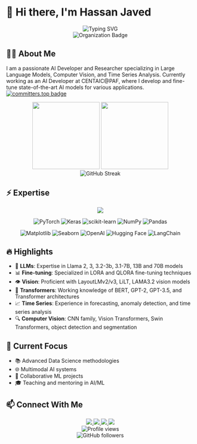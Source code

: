 # 👋 Hi there, I'm Hassan Javed
<div align="center">
  <img src="https://readme-typing-svg.herokuapp.com?font=Fira+Code&weight=445&size=24&pause=1000&color=3498DB&center=true&vCenter=true&width=700&lines=Developer+|+Researcher;+Computer+Vision+Expert+|+Gen+AI+|+LLM+Engineer;AI+Researcher;Data+Scientist" alt="Typing SVG" />
  <br/>
  <img src="https://img.shields.io/badge/AI_Developer-CENTAIC@PAF-blue?style=for-the-badge&logo=artificial-intelligence&logoColor=white" alt="Organization Badge"/>
</div>

## 👨‍💻 About Me

I am a passionate AI Developer and Researcher specializing in Large Language Models, Computer Vision, and Time Series Analysis. Currently working as an AI Developer at CENTAIC@PAF, where I develop and fine-tune state-of-the-art AI models for various applications.
[![committers.top badge](https://user-badge.committers.top/pakistan/hassan883.svg)](https://committers.top/pakistan/hassan883)

<div align="center">
  <img src="https://github-readme-stats.vercel.app/api?username=hassan883&show_icons=true&theme=tokyonight&hide_border=true&include_all_commits=true&count_private=true" height="180em" />
  <img src="https://github-readme-stats.vercel.app/api/top-langs/?username=hassan883&layout=compact&theme=tokyonight&hide_border=true&langs_count=8" height="180em" />
</div>

<div align="center">
  <img src="https://github-readme-streak-stats.herokuapp.com/?user=hassan883&theme=tokyonight&hide_border=true" alt="GitHub Streak" />
</div>

## ⚡ Expertise
 
<p align="center">
  <img src="https://skillicons.dev/icons?i=python,js,tensorflow,react,flask,fastapi,aws,azure,docker,kubernetes,linux,git,postgres" />
</p>
<p align="center">
  <img src="https://img.shields.io/badge/PyTorch-%23EE4C2C.svg?style=for-the-badge&logo=PyTorch&logoColor=white" alt="PyTorch" />
  <img src="https://img.shields.io/badge/Keras-%23D00000.svg?style=for-the-badge&logo=Keras&logoColor=white" alt="Keras" />
  <img src="https://img.shields.io/badge/scikit--learn-%23F7931E.svg?style=for-the-badge&logo=scikit-learn&logoColor=white" alt="scikit-learn" />
  <img src="https://img.shields.io/badge/numpy-%23013243.svg?style=for-the-badge&logo=numpy&logoColor=white" alt="NumPy" />
  <img src="https://img.shields.io/badge/pandas-%23150458.svg?style=for-the-badge&logo=pandas&logoColor=white" alt="Pandas" />
</p>
<p align="center">
  <img src="https://img.shields.io/badge/Matplotlib-%2311557c.svg?style=for-the-badge&logo=Matplotlib&logoColor=white" alt="Matplotlib" />
  <img src="https://img.shields.io/badge/Seaborn-%238FB3FF.svg?style=for-the-badge&logo=python&logoColor=white" alt="Seaborn" />
  <img src="https://img.shields.io/badge/OpenAI-%23412991.svg?style=for-the-badge&logo=openai&logoColor=white" alt="OpenAI" />
  <img src="https://img.shields.io/badge/Hugging%20Face-%23FFD21E.svg?style=for-the-badge&logo=huggingface&logoColor=black" alt="Hugging Face" />
  <img src="https://img.shields.io/badge/LangChain-%232AB673.svg?style=for-the-badge&logo=chainlink&logoColor=white" alt="LangChain" />
</p>



## 🔥 Highlights

- 🤖 **LLMs**: Expertise in Llama 2, 3, 3.2-3b, 3.1-7B, 13B and 70B models
- 📊 **Fine-tuning**: Specialized in LORA and QLORA fine-tuning techniques
- 👁️ **Vision**: Proficient with LayoutLMv2/v3, LiLT, LAMA3.2 vision models
- 🧠 **Transformers**: Working knowledge of BERT, GPT-2, GPT-3.5, and Transformer architectures
- 📈 **Time Series**: Experience in forecasting, anomaly detection, and time series analysis
- 🔍 **Computer Vision**: CNN family, Vision Transformers, Swin Transformers, object detection and segmentation

## 🌱 Current Focus

- 📚 Advanced Data Science methodologies
- 🌐 Multimodal AI systems
- 🤝 Collaborative ML projects
- 🎓 Teaching and mentoring in AI/ML

## 📫 Connect With Me

<div align="center">
  <a href="mailto:hassanjaved917127@gmail.com">
    <img src="https://img.shields.io/badge/Gmail-D14836?style=for-the-badge&logo=gmail&logoColor=white" />
  </a>
  <a href="https://www.linkedin.com/in/hassan-javed-4b9930168">
    <img src="https://img.shields.io/badge/LinkedIn-0077B5?style=for-the-badge&logo=linkedin&logoColor=white" />
  </a>
  <a href="https://www.facebook.com/profile.php?id=100021820246297">
    <img src="https://img.shields.io/badge/Facebook-1877F2?style=for-the-badge&logo=facebook&logoColor=white" />
  </a>
  <a href="https://www.instagram.com/hassanjaved917127">
    <img src="https://img.shields.io/badge/Instagram-E4405F?style=for-the-badge&logo=instagram&logoColor=white" />
  </a>
</div>

<div align="center">
  <img src="https://komarev.com/ghpvc/?username=hassan883&style=flat-square&color=blue" alt="Profile views"/>
  <br/>
  <img src="https://img.shields.io/github/followers/hassan883?label=Followers&style=social" alt="GitHub followers"/>
</div>

